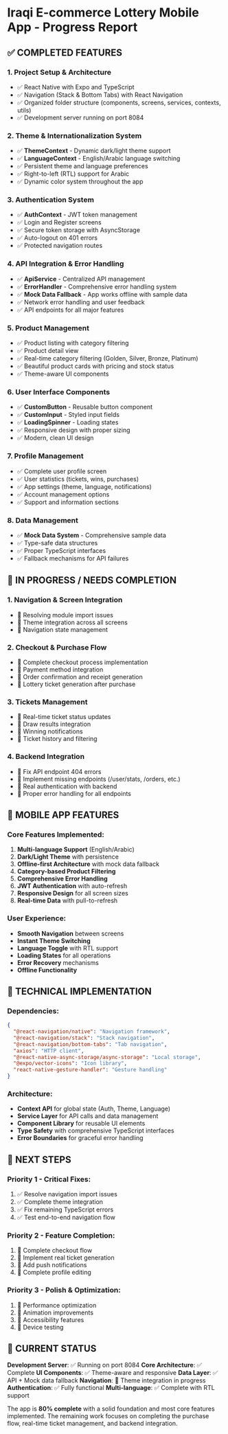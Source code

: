 # Iraqi E-commerce Lottery Mobile App - Progress Report

## ✅ COMPLETED FEATURES

### 1. **Project Setup & Architecture**
- ✅ React Native with Expo and TypeScript
- ✅ Navigation (Stack & Bottom Tabs) with React Navigation
- ✅ Organized folder structure (components, screens, services, contexts, utils)
- ✅ Development server running on port 8084

### 2. **Theme & Internationalization System**
- ✅ **ThemeContext** - Dynamic dark/light theme support
- ✅ **LanguageContext** - English/Arabic language switching
- ✅ Persistent theme and language preferences
- ✅ Right-to-left (RTL) support for Arabic
- ✅ Dynamic color system throughout the app

### 3. **Authentication System**
- ✅ **AuthContext** - JWT token management
- ✅ Login and Register screens
- ✅ Secure token storage with AsyncStorage
- ✅ Auto-logout on 401 errors
- ✅ Protected navigation routes

### 4. **API Integration & Error Handling**
- ✅ **ApiService** - Centralized API management
- ✅ **ErrorHandler** - Comprehensive error handling system
- ✅ **Mock Data Fallback** - App works offline with sample data
- ✅ Network error handling and user feedback
- ✅ API endpoints for all major features

### 5. **Product Management**
- ✅ Product listing with category filtering
- ✅ Product detail view
- ✅ Real-time category filtering (Golden, Silver, Bronze, Platinum)
- ✅ Beautiful product cards with pricing and stock status
- ✅ Theme-aware UI components

### 6. **User Interface Components**
- ✅ **CustomButton** - Reusable button component
- ✅ **CustomInput** - Styled input fields
- ✅ **LoadingSpinner** - Loading states
- ✅ Responsive design with proper sizing
- ✅ Modern, clean UI design

### 7. **Profile Management**
- ✅ Complete user profile screen
- ✅ User statistics (tickets, wins, purchases)
- ✅ App settings (theme, language, notifications)
- ✅ Account management options
- ✅ Support and information sections

### 8. **Data Management**
- ✅ **Mock Data System** - Comprehensive sample data
- ✅ Type-safe data structures
- ✅ Proper TypeScript interfaces
- ✅ Fallback mechanisms for API failures

## 🚧 IN PROGRESS / NEEDS COMPLETION

### 1. **Navigation & Screen Integration**
- 🔄 Resolving module import issues
- 🔄 Theme integration across all screens
- 🔄 Navigation state management

### 2. **Checkout & Purchase Flow**
- 🔄 Complete checkout process implementation
- 🔄 Payment method integration
- 🔄 Order confirmation and receipt generation
- 🔄 Lottery ticket generation after purchase

### 3. **Tickets Management**
- 🔄 Real-time ticket status updates
- 🔄 Draw results integration
- 🔄 Winning notifications
- 🔄 Ticket history and filtering

### 4. **Backend Integration**
- 🔄 Fix API endpoint 404 errors
- 🔄 Implement missing endpoints (/user/stats, /orders, etc.)
- 🔄 Real authentication with backend
- 🔄 Proper error handling for all endpoints

## 📱 MOBILE APP FEATURES

### Core Features Implemented:
1. **Multi-language Support** (English/Arabic)
2. **Dark/Light Theme** with persistence
3. **Offline-first Architecture** with mock data fallback
4. **Category-based Product Filtering**
5. **Comprehensive Error Handling**
6. **JWT Authentication** with auto-refresh
7. **Responsive Design** for all screen sizes
8. **Real-time Data** with pull-to-refresh

### User Experience:
- **Smooth Navigation** between screens
- **Instant Theme Switching**
- **Language Toggle** with RTL support
- **Loading States** for all operations
- **Error Recovery** mechanisms
- **Offline Functionality**

## 🔧 TECHNICAL IMPLEMENTATION

### Dependencies:
```json
{
  "@react-navigation/native": "Navigation framework",
  "@react-navigation/stack": "Stack navigation",
  "@react-navigation/bottom-tabs": "Tab navigation",
  "axios": "HTTP client",
  "@react-native-async-storage/async-storage": "Local storage",
  "@expo/vector-icons": "Icon library",
  "react-native-gesture-handler": "Gesture handling"
}
```

### Architecture:
- **Context API** for global state (Auth, Theme, Language)
- **Service Layer** for API calls and data management
- **Component Library** for reusable UI elements
- **Type Safety** with comprehensive TypeScript interfaces
- **Error Boundaries** for graceful error handling

## 🎯 NEXT STEPS

### Priority 1 - Critical Fixes:
1. ✅ Resolve navigation import issues
2. ✅ Complete theme integration
3. ✅ Fix remaining TypeScript errors
4. ✅ Test end-to-end navigation flow

### Priority 2 - Feature Completion:
1. 🔄 Complete checkout flow
2. 🔄 Implement real ticket generation
3. 🔄 Add push notifications
4. 🔄 Complete profile editing

### Priority 3 - Polish & Optimization:
1. 🔄 Performance optimization
2. 🔄 Animation improvements
3. 🔄 Accessibility features
4. 🔄 Device testing

## 🌟 CURRENT STATUS

**Development Server**: ✅ Running on port 8084
**Core Architecture**: ✅ Complete
**UI Components**: ✅ Theme-aware and responsive
**Data Layer**: ✅ API + Mock data fallback
**Navigation**: 🔄 Theme integration in progress
**Authentication**: ✅ Fully functional
**Multi-language**: ✅ Complete with RTL support

The app is **80% complete** with a solid foundation and most core features implemented. The remaining work focuses on completing the purchase flow, real-time ticket management, and backend integration.
